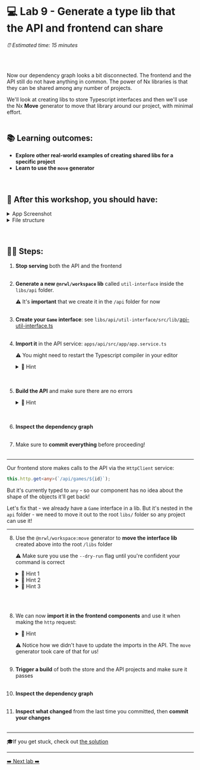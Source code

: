 # 💻 Lab 9 - Generate a type lib that the API and frontend can share

###### ⏰ Estimated time: 15 minutes
<br />

Now our dependency graph looks a bit disconnected. The frontend and the API still do not have anything in common. The power of Nx libraries is that they can be shared among any number of projects.

We'll look at creating libs to store Typescript interfaces and then we'll use the Nx **Move** generator to move that library around our project, with minimal effort.
<br /><br />

## 📚 Learning outcomes:

- **Explore other real-world examples of creating shared libs for a specific project**
- **Learn to use the `move` generator**
<br /><br /><br />

## 📲 After this workshop, you should have:

<details>
  <summary>App Screenshot</summary>
  No change in how the app looks!
</details>

<details>
  <summary>File structure</summary>
  <img src="../assets/lab9_directory-structure.png" height="700" alt="lab9 file structure">
</details>
<br /><br />

## 🏋️‍♀️ Steps:

1. **Stop serving** both the API and the frontend
   <br /><br />
2. **Generate a new `@nrwl/workspace` lib** called `util-interface` inside the `libs/api` folder.

   ⚠️ It's **important** that we create it in the `/api` folder for now
   <br /><br />

3. **Create your `Game` interface**: see `libs/api/util-interface/src/lib/`[api-util-interface.ts](../../examples/lab9/libs/api/util-interface/src/lib/api-util-interface.ts)
   <br /><br />
4. **Import it** in the API service: `apps/api/src/app/app.service.ts`

   ⚠️ You might need to restart the Typescript compiler in your editor

   <details>
   <summary>🐳 Hint</summary>

   ```typescript
   import { Game } from '@bg-hoard/api/util-interface';
   const games: Game[] = [...];
   ```

   </details>
   <br /><br />

5. **Build the API** and make sure there are no errors

   <details>
   <summary>🐳 Hint</summary>

   ```shell
   nx build api
   ```

   </details>
   <br /><br />
6. **Inspect the dependency graph**
   <br /><br />
7. Make sure to **commit everything** before proceeding!
   <br /><br />

---

Our frontend store makes calls to the API via the `HttpClient` service:

```typescript
this.http.get<any>(`/api/games/${id}`);
```

But it's currently typed to `any` - so our component has no idea about the shape of the objects it'll get back!

Let's fix that - we already have a `Game` interface in a lib. But it's nested in the `api` folder - we need to move it out to the root `libs/` folder so any project can use it!

---

8.  Use the `@nrwl/workspace:move` generator to **move the interface lib** created above into the root `/libs` folder

    ⚠️ Make sure you use the `--dry-run` flag until you're confident your command is correct

    <details>
    <summary>🐳 Hint 1</summary>
    <img src="../assets/lab2_cmds.png" alt="Nx generate cmd structure">
    </details>

    <details>
    <summary>🐳 Hint 2</summary>

    Use the `--help` command to figure out how to target a specific **project**
    Alternatively, check out the [docs](https://nx.dev/latest/angular/angular/move#move)

    </details>

    <details>

    <summary>🐳 Hint 3</summary>

    Your library name is `api-util-interface` - to move it to root, its new name needs to be `util-interface`

    </details>
   <br /><br />

8.  We can now **import it in the frontend components** and use it when making the `http` request:

    <details>
    <summary>🐳 Hint</summary>

    Frontend store shell app: `apps/store/src/app/app.component.ts`

    ```typescript
    import { Game } from '@bg-hoard/util-interface';

    this.http.get<Game[]>('/api/games');
    ```

    ***

    Routed game detail component: `libs/store/feature-game-detail/src/lib/game-detail/game-detail.component.ts`

    ```typescript
    this.http.get<Game>(`/api/games/${id}`);
    ```

    </details>

    ⚠️ Notice how we didn't have to update the imports in the API. The `move` generator took care of that for us!
   <br /><br />
9.  **Trigger a build** of both the store and the API projects and make sure it passes
   <br /><br />
10. **Inspect the dependency graph**
   <br /><br />
11. **Inspect what changed** from the last time you committed, then **commit your changes**
   <br /><br />

---

🎓If you get stuck, check out [the solution](SOLUTION.md)

---

[➡️ Next lab ➡️](../lab10%20-%20bonus/LAB.md)
